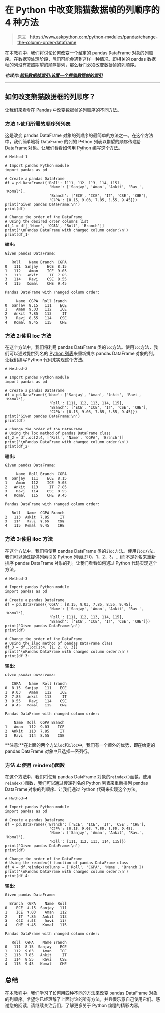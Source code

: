 # 在 Python 中改变熊猫数据帧的列顺序的 4 种方法

> 原文：<https://www.askpython.com/python-modules/pandas/change-the-column-order-dataframe>

在本教程中，我们将讨论如何改变一个给定的 pandas DataFrame 对象的列顺序。在数据预处理阶段，我们可能会遇到这样一种情况，即相关的 pandas 数据帧的列没有按照期望的顺序排列，那么我们必须改变数据帧的列顺序。

***也读作:[熊猫数据帧索引:设置一个熊猫数据帧的索引](https://www.askpython.com/python-modules/pandas/dataframe-indexing)***

* * *

## 如何改变熊猫数据框的列顺序？

让我们来看看在 Pandas 中改变数据帧的列顺序的不同方法。

### 方法 1:使用所需的顺序列列表

这是改变 pandas DataFrame 对象的列顺序的最简单的方法之一。在这个方法中，我们简单地将 DataFrame 的列的 Python 列表以期望的顺序传递给 DataFrame 对象。让我们看看如何用 Python 编写这个方法。

```
# Method-1

# Import pandas Python module
import pandas as pd

# Create a pandas DataFrame
df = pd.DataFrame({'Roll': [111, 112, 113, 114, 115],
                    'Name': ['Sanjay', 'Aman', 'Ankit', 'Ravi', 'Komal'],
                    'Branch': ['ECE', 'ICE', 'IT', 'CSE', 'CHE'],
                    'CGPA': [8.15, 9.03, 7.85, 8.55, 9.45]})
print('Given pandas DataFrame:\n')
print(df)

# Change the order of the DataFrame
# Using the desired order columns list
df_1 = df[['Name', 'CGPA', 'Roll', 'Branch']]
print('\nPandas DataFrame with changed column order:\n')
print(df_1)

```

**输出:**

```
Given pandas DataFrame:

   Roll    Name Branch  CGPA
0   111  Sanjay    ECE  8.15
1   112    Aman    ICE  9.03
2   113   Ankit     IT  7.85
3   114    Ravi    CSE  8.55
4   115   Komal    CHE  9.45

Pandas DataFrame with changed column order:

     Name  CGPA  Roll Branch
0  Sanjay  8.15   111    ECE
1    Aman  9.03   112    ICE
2   Ankit  7.85   113     IT
3    Ravi  8.55   114    CSE
4   Komal  9.45   115    CHE

```

### 方法 2:使用 loc 方法

在这个方法中，我们将利用 pandas DataFrame 类的`loc`方法。使用`loc`方法，我们可以通过提供列名的 [Python 列表](https://www.askpython.com/python/difference-between-python-list-vs-array)来重新排序 pandas DataFrame 对象的列。让我们编写 Python 代码来实现这个方法。

```
# Method-2

# Import pandas Python module
import pandas as pd

# Create a pandas DataFrame
df = pd.DataFrame({'Name': ['Sanjay', 'Aman', 'Ankit', 'Ravi', 'Komal'],
                    'Roll': [111, 112, 113, 114, 115],
                    'Branch': ['ECE', 'ICE', 'IT', 'CSE', 'CHE'],
                    'CGPA': [8.15, 9.03, 7.85, 8.55, 9.45]})
print('Given pandas DataFrame:\n')
print(df)

# Change the order of the DataFrame
# Using the loc method of pandas DataFrame class
df_2 = df.loc[2:4, ['Roll', 'Name', 'CGPA', 'Branch']]
print('\nPandas DataFrame with changed column order:\n')
print(df_2)

```

**输出:**

```
Given pandas DataFrame:

     Name  Roll Branch  CGPA
0  Sanjay   111    ECE  8.15
1    Aman   112    ICE  9.03
2   Ankit   113     IT  7.85
3    Ravi   114    CSE  8.55
4   Komal   115    CHE  9.45

Pandas DataFrame with changed column order:

   Roll   Name  CGPA Branch
2   113  Ankit  7.85     IT
3   114   Ravi  8.55    CSE
4   115  Komal  9.45    CHE

```

### 方法 3:使用 iloc 方法

在这个方法中，我们将使用 pandas DataFrame 类的`iloc`方法。使用`iloc`方法，我们可以通过提供列索引的 Python 列表(即 0，1，2，3，…)而不是列名来重新排序 pandas DataFrame 对象的列。让我们看看如何通过 Python 代码实现这个方法。

```
# Method-3

# Import pandas Python module
import pandas as pd

# Create a pandas DataFrame
df = pd.DataFrame({'CGPA': [8.15, 9.03, 7.85, 8.55, 9.45],
                    'Name': ['Sanjay', 'Aman', 'Ankit', 'Ravi', 'Komal'],
                    'Roll': [111, 112, 113, 114, 115],
                    'Branch': ['ECE', 'ICE', 'IT', 'CSE', 'CHE']})
print('Given pandas DataFrame:\n')
print(df)

# Change the order of the DataFrame
# Using the iloc method of pandas DataFrame class
df_3 = df.iloc[1:4, [1, 2, 0, 3]]
print('\nPandas DataFrame with changed column order:\n')
print(df_3)

```

**输出:**

```
Given pandas DataFrame:

   CGPA    Name  Roll Branch
0  8.15  Sanjay   111    ECE
1  9.03    Aman   112    ICE
2  7.85   Ankit   113     IT
3  8.55    Ravi   114    CSE
4  9.45   Komal   115    CHE

Pandas DataFrame with changed column order:

    Name  Roll  CGPA Branch
1   Aman   112  9.03    ICE
2  Ankit   113  7.85     IT
3   Ravi   114  8.55    CSE

```

**注意:**在上面的两个方法`loc`和`iloc`中，我们有一个额外的优势，即在给定的 pandas DataFrame 对象中只选择一系列行。

### 方法 4:使用 reindex()函数

在这个方法中，我们将使用 pandas DataFrame 对象的`reindex()`函数。使用`reindex()`函数，我们可以通过传递列名的 Python 列表来重新排列 pandas DataFrame 对象的列顺序。让我们通过 Python 代码来实现这个方法。

```
# Method-4

# Import pandas Python module
import pandas as pd

# Create a pandas DataFrame
df = pd.DataFrame({'Branch': ['ECE', 'ICE', 'IT', 'CSE', 'CHE'],
                    'CGPA': [8.15, 9.03, 7.85, 8.55, 9.45],
                    'Name': ['Sanjay', 'Aman', 'Ankit', 'Ravi', 'Komal'],
                    'Roll': [111, 112, 113, 114, 115]})
print('Given pandas DataFrame:\n')
print(df)

# Change the order of the DataFrame
# Using the reindex() function of pandas DataFrame class
df_4 = df.reindex(columns = ['Roll', 'CGPA', 'Name', 'Branch'])
print('\nPandas DataFrame with changed column order:\n')
print(df_4)

```

**输出:**

```
Given pandas DataFrame:

  Branch  CGPA    Name  Roll
0    ECE  8.15  Sanjay   111
1    ICE  9.03    Aman   112
2     IT  7.85   Ankit   113
3    CSE  8.55    Ravi   114
4    CHE  9.45   Komal   115

Pandas DataFrame with changed column order:

   Roll  CGPA    Name Branch
0   111  8.15  Sanjay    ECE
1   112  9.03    Aman    ICE
2   113  7.85   Ankit     IT
3   114  8.55    Ravi    CSE
4   115  9.45   Komal    CHE

```

## 总结

在本教程中，我们学习了如何用四种不同的方法来改变 pandas DataFrame 对象的列顺序。希望你已经理解了上面讨论的所有方法，并且很乐意自己使用它们。感谢您的阅读，请继续关注我们，了解更多关于 Python 编程的精彩内容。